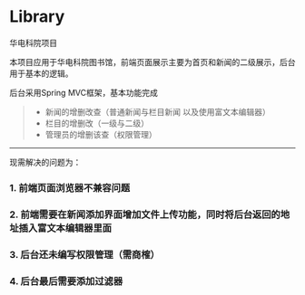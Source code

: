 # Library
华电科院项目

本项目应用于华电科院图书馆，前端页面展示主要为首页和新闻的二级展示，后台用于基本的逻辑。

后台采用Spring MVC框架，基本功能完成

> * 新闻的增删改查（普通新闻与栏目新闻  以及使用富文本编辑器）
> * 栏目的增删改（一级与二级）
> * 管理员的增删该查（权限管理）

-------
现需解决的问题为：
### 1. 前端页面浏览器不兼容问题
### 2. 前端需要在新闻添加界面增加文件上传功能，同时将后台返回的地址插入富文本编辑器里面
### 3. 后台还未编写权限管理（需商榷）
### 4. 后台最后需要添加过滤器
